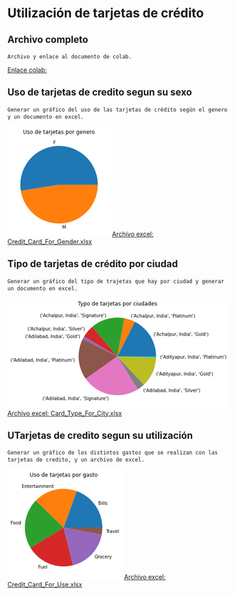 # Utilización de tarjetas de crédito

## Archivo completo
```
Archivo y enlace al documento de colab.
```
[Enlace colab: ](CreditCards.ipynb)

## Uso de tarjetas de credito segun su sexo
```
Generar un gráfico del uso de las tarjetas de crédito según el genero y un documento en excel.
```
![Uso de las tarjetas de credito por sexo](Credit_Card_For_Gender.png)
[Archivo excel: Credit_Card_For_Gender.xlsx](Credit_Card_For_Gender.xlsx)

## Tipo de tarjetas de crédito por ciudad
```
Generar un gráfico del tipo de trajetas que hay por ciudad y generar un documento en excel.
```
![Tipo de tarjetas por ciudad](Card_Type_For_City.png)
[Archivo excel: Card_Type_For_City.xlsx](Card_Type_For_City.xlsx)

## UTarjetas de credito segun su utilización
```
Generar un gráfico de los distintos gastos que se realizan con las tarjetas de credito, y un archivo de excel.
```
![Uso de las tarjetas de credito por sexo](Credit_Card_For_Use.png)
[Archivo excel: Credit_Card_For_Use.xlsx](Credit_Card_For_Use.xlsx)
